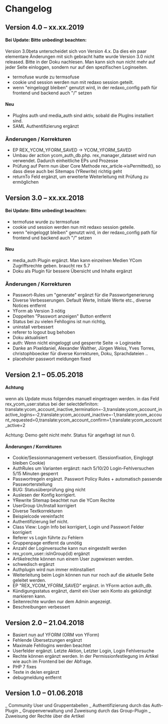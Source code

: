 Changelog
=========


Version 4.0 – xx.xx.2019
--------------------------

#### Bei Update: Bitte unbedingt beachten:

Version 3.0beta unterscheidet sich von Version 4.x. Da dies ein paar elementare Änderungen mit sich gebracht hatte wurde Version 3.0 nicht released. Bitte in der Doku nachlesen. Man kann sich nun nicht mehr auf jeder Seite einloggen, sondern nur auf den spezifischen Loginseiten. 

* termofuse wurde zu termsofuse
* cookie und session werden nun mit redaxo session geteilt.
* wenn "eingeloggt bleiben" genutzt wird, in der redaxo_config path für frontend und backend auch "/" setzen

#### Neu

* PlugIns auth und media_auth sind aktiv, sobald die PlugIns installiert sind.
* SAML Authentifizierung ergänzt

### Änderungen / Korrekturen

* EP REX_YCOM_YFORM_SAVED -> YCOM_YFORM_SAVED
* Umbau der action ycom_auth_db.php. rex_manager_dataset wird nun verwendet. Dadurch einheitliche EPs und Prozesse
* Prüfung auf Perm nun über Core Methode rex_article->isPermitted(), so dass diese auch bei Sitemaps (YRewrite) richtig geht
* returnTo Feld ergänzt, um erweiterte Weiterleitung mit Prüfung zu ermöglichen


Version 3.0 – xx.xx.2018
--------------------------

#### Bei Update: Bitte unbedingt beachten:

* termofuse wurde zu termsofuse
* cookie und session werden nun mit redaxo session geteile.
* wenn "eingeloggt bleiben" genutzt wird, in der redaxo_config path für frontend und backend auch "/" setzen


#### Neu

* media_auth Plugin ergänzt. Man kann einzelnen Medien YCom Zugriffsrechte geben. braucht rex 5.7
* Doku als Plugin für bessere Übersicht und Inhalte ergänzt


### Änderungen / Korrekturen

* Passwort-Rules um "generate" ergänzt für die Passwortgenerierung
* Diverse Verbesserungen. Default Werte, Initiale Werte etc., diverse Notices entfernt
* YForm ab Version 3 nötig
* Doppelten "Passwort anzeigen" Button entfernt
* Status bei zu vielen Fehllogins ist nun richtig, 
* uninstall verbessert
* referer to logout bug behoben
* Doku aktualisiert
* auth: Wenn nicht eingeloggt und gesperrte Seite -> Loginseite
* Danke an Pixeldaniel, Alexander Walther, Jürgen Weiss, Yves Torres, christophboecker für diverse Korrekturen, Doku, Sprachdateien ..
* placeholer passwort meldungen fixed


Version 2.1 – 05.05.2018
--------------------------

#### Achtung

wenn als Update muss folgendes manuell eingetragen werden.
in das Feld rex_ycom_user:status
bei der selectdefiniton: translate:ycom_account_inactive_termination=-3,translate:ycom_account_inactive_logins=-2,translate:ycom_account_inactive=-1,translate:ycom_account_requested=0,translate:ycom_account_confirm=1,translate:ycom_account_active=2

Achtung: Demo geht nicht mehr. Status für angefragt ist nun 0.

#### Änderungen / Korrekturen

* Cookie/Sessionmanagement verbessert. (Sessionfixation, Eingloggt bleiben Cookie)
* AuthRules um Varianten ergänzt: nach 5/10/20 Login-Fehlversuchen 5/15 Minuten gesperrt
* Passwortregeln ergänzt. Passwort Policy Rules + automatisch passende Passworterstellung
* BUG: Statusüberprüfung ging nicht
* Auslesen der Konfig korrigiert.
* YRewrite Sitemap beachtet nun die YCom Rechte
* UserGroup Un/Install korrigiert
* Diverse Textkorrekturen
* Beispielcode vereinfacht
* Authentifizierung lief nicht.
* Class View: Login Info bei korrigiert, Login und Passwort Felder korrigiert
* Referer vs Login führte zu Fehlern
* Gruppenpage entfernt da unnötig
* Anzahl der Loginversuche kann nun eingestellt werden
* rex_ycom_user::isInGroup(id) ergänzt
* Artikelrechte können nun einem User zugewiesen werden.
* schwedisch ergänzt
* Authplugin wird nun immer mitinstalliert
* Weiterleitung beim Login können nun nur noch auf die aktuelle Seite geleitet werden.
* EP "REX_YCOM_YFORM_SAVED" ergänzt. in YForm action auth_db.
* Kündigungsstatus ergänzt, damit ein User sein Konto als gekündigt markieren kann.
* Seitenrechte wurden nur dem Admin angezeigt.
* Beschreibungen verbessert


Version 2.0 – 21.04.2018
--------------------------

* Basiert nun auf YFORM (ORM von YForm)
* Fehlende Übersetzungen ergänzt
* Maximale Fehllogins werden beachtet
* Userfelder ergänzt. Letzte Aktion, Letzter Login, Login Fehlversuche
* Rechte können ergänzt werden. In der Permissionfestlegung im Artikel wie auch im Frontend bei der Abfrage.
* PHP 7 fixes
* Texte in de/en ergänzt
* debugmeldung entfernt


Version 1.0 – 01.06.2018
--------------------------

_ Community User und Gruppentabellen
_ Authentifizierung durch das Auth-Plugin
_ Gruppenverwaltung und Zuweisung durch das Group-Plugin
_ Zuweisung der Rechte über die Artikel
